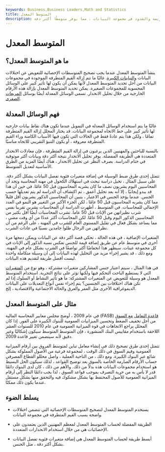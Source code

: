 ```yaml
---
keywords: Business,Business Leaders,Math and Statistics
title: المتوسط المعدل
description: يراعي المتوسط المعدل الخطوط العريضة والشذوذ في مجموعة البيانات ، مما يوفر متوسطًا أكثر دقة.
---
```


# المتوسط المعدل
## ما هو المتوسط المعدل؟

ينشأ المتوسط المعدل عندما يجب تصحيح المتوسطات الإحصائية للتعويض عن اختلالات البيانات [والتباينات الكبيرة](/variance). غالبًا ما تتم إزالة القيم المتطرفة الموجودة في مجموعات البيانات من أجل تحديد المتوسط المعدل لأنها يمكن أن يكون لها تأثير كبير على الوسائل المحسوبة للمجموعات الصغيرة. يمكن تحديد المتوسط المعدل بإزالة هذه الأرقام الخارجية من خلال تحليل الانحدار. تسمى الوسائل المعدلة أيضًا بوسائل [المربعات الصغرى](/least-squares).

## فهم الوسائل المعدلة

غالبًا ما يتم استخدام الوسائل المعدلة في التمويل عندما تكون هناك نقاط بيانات خارجية لها تأثير كبير على خط الاتجاه لمجموعة البيانات. قد يختار المحلل إزالة القيم المتطرفة تمامًا ، ولكن هذا يتم عادةً فقط في الحالات التي تكون فيها الأسباب الكامنة وراء القيم المتطرفة معروفة ، أو يكون التنبؤ التقريبي للاتجاه مناسبًا.

بالنسبة للباحثين والمهنيين الذين يرغبون في إزالة القيم المتطرفة ، فإن معادلات الانحدار المتعددة هي الطريقة المفضلة. يوفر تحليل الانحدار نتيجة أكثر دقة وبيانات أكثر موثوقية في ختام الدراسة. بصرف النظر عن تحليل الانحدار ، هناك أيضًا المزيد من الطرق الأساسية لتعديل المتوسط.

تتمثل إحدى طرق ضبط الوسيلة في إضافة متغيرات فئوية تفصل البيانات بشكل أكثر دقة. على سبيل المثال ، تخيل دراسة تبحث في استهلاك الكحول في مهنة المحاسبة وتجد أن المحاسبين اليوم يشربون نصف ما كان يشربه المحاسبون قبل 50 عامًا. في حين أن هذا قد يبدو إيجابيًا ، إلا أنه بعد تحليل أعمق ، تم اكتشاف أن الدراسة لم يتم تعديلها حسب الجنس. عندما يؤخذ الجنس في الاعتبار ، يتبين أن المحاسبين الذكور يشربون أقل قليلاً مما كان يشربه المحاسبون قبل 50 عامًا ، لكن الجزء الأكبر من التغيير هو النمو في العدد الإجمالي للمحاسبات. في المتوسط ، أظهرت الدراسة أن المحاسبات يشربن تقريبا نفس شرب نظيراتهن من الإناث قبل 50 عاما. تشرب المحاسبات أيضًا أقل بكثير من المحاسبين الذكور اليوم وقبل 50 عامًا. لكن المحاسبات أكثر عددًا من أي وقت مضى ، مما يساعد بشكل فعال في تقليل المستوى العام للشرب في المهنة ، على الرغم من أن نظرائهن من الرجال ظلوا جامدين نسبيًا في عادات الشرب.

المتغيرات الإضافية ، في هذه الحالة ، تحكي قصة أكثر دقة عن البيانات ويمكن دمجها مرة أخرى في متوسط عام عن طريق إضافة قيمة للجنس تعكس نسبة الذكور إلى الإناث في كل مجموعة عينات. سيظهر هذا انخفاضًا أكثر تواضعًا في الشرب بشكل عام في المهنة. ومع ذلك ، قد يشير إجراء مزيد من التحليل لهذه البيانات إلى أن وسيلة متكاملة واحدة ليست أفضل طريقة لتقديم هذه البيانات.

في هذا المثال ، سيتم اعتبار جنس المشاركين متغيرات مشتركة ، وهو نوع من [المتغيرات](/covariance) التي لا يستطيع الباحث التحكم فيها ولكنها تؤثر على نتائج التجربة. استخدام المتوسط المعدل هو وسيلة للتعويض عن المتغيرات المشتركة: ما هو تأثير النشاط أو السلوك إذا لم تكن هناك اختلافات بين الجنسين؟ يتم إجراء نفس أنواع التعديلات على البيانات الديموغرافية الأخرى مثل العمر والعرق والحالة الاجتماعية والاقتصادية ، إلخ.

## مثال على المتوسط المعدل

في عام 2009 ، أوضح مجلس معايير المحاسبة المالية (FASB) [قاعدة التعامل](/marktomarket) [مع السوق](/marktomarket) من أجل تخفيف الضغط وتحسين الميزانيات العمومية للبنوك الكبيرة على الفور. إذا كان المحلل يراجع الاتجاهات في قوة الميزانية العمومية في عام 2010 للسنوات العشر اللاحقة باستخدام مقاييس البنك المنشورة ، فإن المتوسط المتوسط سيكون إشكاليًا وغير دقيق لأنه سيتضمن تغيير قاعدة 2009.

تتمثل إحدى طرق تصحيح ذلك في إنشاء معامل تباين لمتوسط الفروق بين أرقام الميزانية العمومية وقيم السوق في ذلك الوقت ، لمجموعة فرعية من الأصول المملوكة بشكل شائع عبر البنوك الكبيرة. ومع ذلك ، من الناحية العملية ، واصل محللو القطاع المصرفي حساب الأرقام الصارمة الخاصة بالسوق بعد توضيح القواعد ، لذلك سيكون الحل البسيط هو استخدام مجموعات البيانات هذه بدلاً من ذلك. والأهم من ذلك ، كان لدى البنوك دائمًا قدر لا بأس به من حرية التصرف بموجب قواعد السوق ، لذا يجب دائمًا النظر إلى أرقام الميزانية العمومية للأصول المحتفظ بها بشكل مشكوك فيه والتحقق منها بشكل مستقل عندما يكون ذلك ممكنًا.

## يسلط الضوء

- يستخدم المتوسط المعدل لتصحيح المتوسطات الإحصائية التي تتضمن اختلالات واضحة بسبب القيم المتطرفة في مجموعة البيانات.

- الطريقة المفضلة لحساب المتوسط المعدل لمعظم المهنيين الذين يعتمدون على الإحصائيات هي من خلال استخدام الانحدارات المتعددة.

- أبسط طريقة لحساب المتوسط المعدل هي إضافة متغيرات فئوية تفصل البيانات بشكل أكثر دقة ، مثل الجنس.

